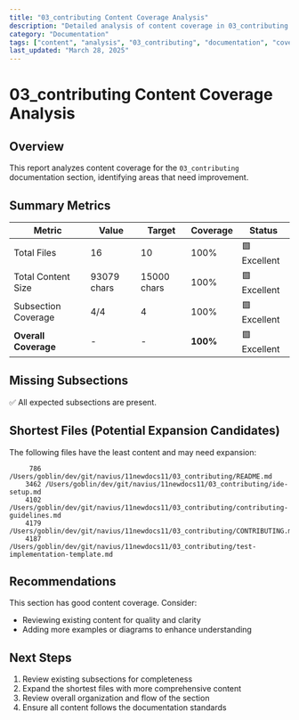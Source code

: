 ```yaml
---
title: "03_contributing Content Coverage Analysis"
description: "Detailed analysis of content coverage in 03_contributing documentation section"
category: "Documentation"
tags: ["content", "analysis", "03_contributing", "documentation", "coverage"]
last_updated: "March 28, 2025"
---
```


# 03_contributing Content Coverage Analysis

## Overview

This report analyzes content coverage for the `03_contributing` documentation section, identifying areas that need improvement.

## Summary Metrics

| Metric | Value | Target | Coverage | Status |
|--------|-------|--------|----------|--------|
| Total Files |       16 | 10 | 100% | 🟩 Excellent |
| Total Content Size |    93079 chars | 15000 chars | 100% | 🟩 Excellent |
| Subsection Coverage | 4/4 | 4 | 100% | 🟩 Excellent |
| **Overall Coverage** | - | - | **100%** | 🟩 Excellent |

## Missing Subsections

✅ All expected subsections are present.

## Shortest Files (Potential Expansion Candidates)

The following files have the least content and may need expansion:

```
     786 /Users/goblin/dev/git/navius/11newdocs11/03_contributing/README.md
    3462 /Users/goblin/dev/git/navius/11newdocs11/03_contributing/ide-setup.md
    4102 /Users/goblin/dev/git/navius/11newdocs11/03_contributing/contributing-guidelines.md
    4179 /Users/goblin/dev/git/navius/11newdocs11/03_contributing/CONTRIBUTING.md
    4187 /Users/goblin/dev/git/navius/11newdocs11/03_contributing/test-implementation-template.md
```

## Recommendations

This section has good content coverage. Consider:
- Reviewing existing content for quality and clarity
- Adding more examples or diagrams to enhance understanding

## Next Steps

1. Review existing subsections for completeness
2. Expand the shortest files with more comprehensive content
3. Review overall organization and flow of the section
4. Ensure all content follows the documentation standards

